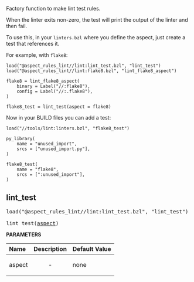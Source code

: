 <!-- Generated with Stardoc: http://skydoc.bazel.build -->

Factory function to make lint test rules.

When the linter exits non-zero, the test will print the output of the linter and then fail.

To use this, in your `linters.bzl` where you define the aspect, just create a test that references it.

For example, with `flake8`:

```starlark
load("@aspect_rules_lint//lint:lint_test.bzl", "lint_test")
load("@aspect_rules_lint//lint:flake8.bzl", "lint_flake8_aspect")

flake8 = lint_flake8_aspect(
    binary = Label("//:flake8"),
    config = Label("//:.flake8"),
)

flake8_test = lint_test(aspect = flake8)
```

Now in your BUILD files you can add a test:

```starlark
load("//tools/lint:linters.bzl", "flake8_test")

py_library(
    name = "unused_import",
    srcs = ["unused_import.py"],
)

flake8_test(
    name = "flake8",
    srcs = [":unused_import"],
)
```

<a id="lint_test"></a>

## lint_test

<pre>
load("@aspect_rules_lint//lint:lint_test.bzl", "lint_test")

lint_test(<a href="#lint_test-aspect">aspect</a>)
</pre>



**PARAMETERS**


| Name  | Description | Default Value |
| :------------- | :------------- | :------------- |
| <a id="lint_test-aspect"></a>aspect |  <p align="center"> - </p>   |  none |


